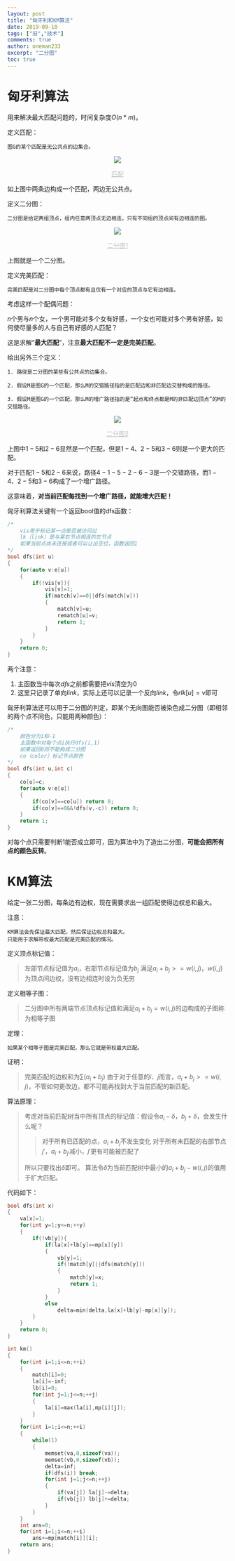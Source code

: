 ```yaml
---
layout: post
title: "匈牙利和KM算法"
date: 2019-09-10
tags: ["旧","技术"]
comments: true
author: oneman233
excerpt: "二分图"
toc: true
---
```


# 匈牙利算法

用来解决最大匹配问题的，时间复杂度$O(n*m)$。

定义匹配：
    
    图G的某个匹配是无公共点的边集合。

<div align=center>
    <img src="../images/2019-09-10-XiongYaLiHeKMSuanFa-1.png"/>
    <p style="font-size:14px;color:#C0C0C0;text-decoration:underline">
        匹配
    </p>
</div>

如上图中两条边构成一个匹配，两边无公共点。

定义二分图：

    二分图是给定两组顶点，组内任意两顶点无边相连，只有不同组的顶点间有边相连的图。

<div align=center>
    <img src="../images/2019-09-10-XiongYaLiHeKMSuanFa-2.png"/>
    <p style="font-size:14px;color:#C0C0C0;text-decoration:underline">
        二分图1
    </p>
</div>

上图就是一个二分图。

定义完美匹配：

    完美匹配是对二分图中每个顶点都有且仅有一个对应的顶点与它有边相连。

考虑这样一个配偶问题：

$n$个男与$n$个女，一个男可能对多个女有好感，一个女也可能对多个男有好感，如何使尽量多的人与自己有好感的人匹配？

这是求解“**最大匹配**”，注意**最大匹配不一定是完美匹配**。

给出另外三个定义：

    1. 路径是二分图的某些有公共点的边集合。

    2. 假设M是图G的一个匹配，那么M的交错路径指的是匹配边和非匹配边交替构成的路径。

    3. 假设M是图G的一个匹配，那么M的增广路径指的是“起点和终点都是M的非匹配边顶点”的M的交错路径。

<div align=center>
    <img src="../images/2019-09-10-XiongYaLiHeKMSuanFa-3.png"/>
    <p style="font-size:14px;color:#C0C0C0;text-decoration:underline">
        二分图2
    </p>
</div>

上图中$1-5$和$2-6$显然是一个匹配，但是$1-4$、$2-5$和$3-6$则是一个更大的匹配。

对于匹配$1-5$和$2-6$来说，路径$4-1-5-2-6-3$是一个交错路径，而$1-4$、$2-5$和$3-6$构成了一个增广路径。

这意味着，**对当前匹配每找到一个增广路径，就能增大匹配！**

匈牙利算法关键有一个返回bool值的dfs函数：

```c++
/*
    vis用于标记某一点是否被访问过
    lk（link）是与某右节点相连的左节点
    如果当前点尚未连接或者可以让出空位，函数返回1
*/
bool dfs(int u)
{
	for(auto v:e[u])
	{
		if(!vis[v]){
			vis[v]=1;
			if(match[v]==0||dfs(match[v]))
			{
				match[v]=u;
				rematch[u]=v;
				return 1;
			}
		}
	}
	return 0;
}
```

两个注意：

1. 主函数当中每次$dfs$之前都需要把$vis$清空为$0$
2. 这里只记录了单向$link$，实际上还可以记录一个反向$link$，令$rlk[u]=v$即可

匈牙利算法还可以用于二分图的判定，即某个无向图能否被染色成二分图（即相邻的两个点不同色，只能用两种颜色）：

```c++
/*
    颜色分为1和-1
    主函数中对每个点i执行dfs(i,1)
    如果返回0则不能构成二分图
    co（color）标记节点颜色
*/
bool dfs(int u,int c)
{
	co[u]=c;
	for(auto v:e[u])
	{
		if(co[v]==co[u]) return 0;
		if(co[v]==0&&!dfs(v,-c)) return 0;
	}
	return 1;
}
```

对每个点只需要判断1能否成立即可，因为算法中为了造出二分图，**可能会把所有点的颜色反转**。

# KM算法

给定一张二分图，每条边有边权，现在需要求出一组匹配使得边权总和最大。

注意：

    KM算法会先保证最大匹配，然后保证边权总和最大。
    只能用于求解带权最大匹配是完美匹配的情况。

定义顶点标记值：

>   左部节点标记值为$a_i$，右部节点标记值为$b_j$
    满足$a_i+b_j>=w(i,j)$，$w(i,j)$为顶点间边权，没有边相连时设为负无穷

定义相等子图：

>   二分图中所有两端节点顶点标记值和满足$a_i+b_j=w(i,j)$的边构成的子图称为相等子图

定理：

    如果某个相等子图是完美匹配，那么它就是带权最大匹配。

证明：

>   完美匹配的边权和为$\sum (a_i+b_j)$
>   由于对于任意的$i$、$j$而言，$a_i+b_j>=w(i,j)$，不管如何更改边，都不可能再找到大于当前匹配的新匹配。

算法原理：

>   考虑对当前匹配树当中所有顶点的标记值：假设令$a_i-\delta$，$b_j+\delta$，会发生什么呢？
>>  对于所有已匹配的点，$a_i+b_j$不发生变化
>>  对于所有未匹配的右部节点$j'$，$a_i+b_{j'}$减小，$j'$更有可能被匹配了
>
>   所以只要找出$\delta$即可。
>   算法令$\delta$为当前匹配树中最小的$a_i+b_j-w(i,j)$的值用于扩大匹配。

代码如下：

```c++
bool dfs(int x)
{
	va[x]=1;
	for(int y=1;y<=n;++y)
	{
		if(!vb[y]){
			if(la[x]+lb[y]==mp[x][y])
			{
				vb[y]=1;
				if(!match[y]||dfs(match[y]))
				{
					match[y]=x;
					return 1;
				}
			}
			else
				delta=min(delta,la[x]+lb[y]-mp[x][y]);
		}
	}
	return 0;
}

int km()
{
	for(int i=1;i<=n;++i)
	{
		match[i]=0;
		la[i]=-inf;
		lb[i]=0;
		for(int j=1;j<=n;++j)
		{
			la[i]=max(la[i],mp[i][j]);
		}
	}
	for(int i=1;i<=n;++i)
	{
		while(1)
		{
			memset(va,0,sizeof(va));
			memset(vb,0,sizeof(vb));
			delta=inf;
			if(dfs(i)) break;
			for(int j=1;j<=n;++j)
			{
				if(va[j]) la[j]-=delta;
				if(vb[j]) lb[j]+=delta;
			}
		}
	}
	int ans=0;
	for(int i=1;i<=n;++i)
		ans+=mp[match[i]][i];
	return ans;
}
```